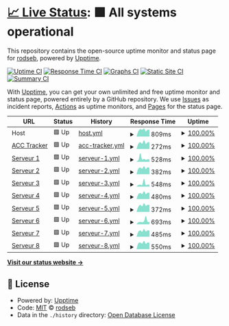 # [📈 Live Status](https://status-acc.spm-corp.fr): <!--live status--> **🟩 All systems operational**

This repository contains the open-source uptime monitor and status page for [rodseb](https://status-acc.spm-corp.fr), powered by [Upptime](https://github.com/upptime/upptime).

[![Uptime CI](https://github.com/rodseb/Status-services/workflows/Uptime%20CI/badge.svg)](https://github.com/rodseb/Status-services/actions?query=workflow%3A%22Uptime+CI%22)
[![Response Time CI](https://github.com/rodseb/Status-services/workflows/Response%20Time%20CI/badge.svg)](https://github.com/rodseb/Status-services/actions?query=workflow%3A%22Response+Time+CI%22)
[![Graphs CI](https://github.com/rodseb/Status-services/workflows/Graphs%20CI/badge.svg)](https://github.com/rodseb/Status-services/actions?query=workflow%3A%22Graphs+CI%22)
[![Static Site CI](https://github.com/rodseb/Status-services/workflows/Static%20Site%20CI/badge.svg)](https://github.com/rodseb/Status-services/actions?query=workflow%3A%22Static+Site+CI%22)
[![Summary CI](https://github.com/rodseb/Status-services/workflows/Summary%20CI/badge.svg)](https://github.com/rodseb/Status-services/actions?query=workflow%3A%22Summary+CI%22)

With [Upptime](https://upptime.js.org), you can get your own unlimited and free uptime monitor and status page, powered entirely by a GitHub repository. We use [Issues](https://github.com/rodseb/Status-services/issues) as incident reports, [Actions](https://github.com/rodseb/Status-services/actions) as uptime monitors, and [Pages](https://status-acc.spm-corp.fr) for the status page.

<!--start: status pages-->
<!-- This summary is generated by Upptime (https://github.com/upptime/upptime) -->
<!-- Do not edit this manually, your changes will be overwritten -->
<!-- prettier-ignore -->
| URL | Status | History | Response Time | Uptime |
| --- | ------ | ------- | ------------- | ------ |
| <img alt="" src="https://icons.duckduckgo.com/ip3/null.ico" height="13"> Host | 🟩 Up | [host.yml](https://github.com/rodseb/Status-services/commits/HEAD/history/host.yml) | <details><summary><img alt="Response time graph" src="./graphs/host/response-time-week.png" height="20"> 809ms</summary><br><a href="https://status-acc.spm-corp.fr/history/host"><img alt="Response time 778" src="https://img.shields.io/endpoint?url=https%3A%2F%2Fraw.githubusercontent.com%2Frodseb%2FStatus-services%2FHEAD%2Fapi%2Fhost%2Fresponse-time.json"></a><br><a href="https://status-acc.spm-corp.fr/history/host"><img alt="24-hour response time 976" src="https://img.shields.io/endpoint?url=https%3A%2F%2Fraw.githubusercontent.com%2Frodseb%2FStatus-services%2FHEAD%2Fapi%2Fhost%2Fresponse-time-day.json"></a><br><a href="https://status-acc.spm-corp.fr/history/host"><img alt="7-day response time 809" src="https://img.shields.io/endpoint?url=https%3A%2F%2Fraw.githubusercontent.com%2Frodseb%2FStatus-services%2FHEAD%2Fapi%2Fhost%2Fresponse-time-week.json"></a><br><a href="https://status-acc.spm-corp.fr/history/host"><img alt="30-day response time 828" src="https://img.shields.io/endpoint?url=https%3A%2F%2Fraw.githubusercontent.com%2Frodseb%2FStatus-services%2FHEAD%2Fapi%2Fhost%2Fresponse-time-month.json"></a><br><a href="https://status-acc.spm-corp.fr/history/host"><img alt="1-year response time 778" src="https://img.shields.io/endpoint?url=https%3A%2F%2Fraw.githubusercontent.com%2Frodseb%2FStatus-services%2FHEAD%2Fapi%2Fhost%2Fresponse-time-year.json"></a></details> | <details><summary><a href="https://status-acc.spm-corp.fr/history/host">100.00%</a></summary><a href="https://status-acc.spm-corp.fr/history/host"><img alt="All-time uptime 99.94%" src="https://img.shields.io/endpoint?url=https%3A%2F%2Fraw.githubusercontent.com%2Frodseb%2FStatus-services%2FHEAD%2Fapi%2Fhost%2Fuptime.json"></a><br><a href="https://status-acc.spm-corp.fr/history/host"><img alt="24-hour uptime 100.00%" src="https://img.shields.io/endpoint?url=https%3A%2F%2Fraw.githubusercontent.com%2Frodseb%2FStatus-services%2FHEAD%2Fapi%2Fhost%2Fuptime-day.json"></a><br><a href="https://status-acc.spm-corp.fr/history/host"><img alt="7-day uptime 100.00%" src="https://img.shields.io/endpoint?url=https%3A%2F%2Fraw.githubusercontent.com%2Frodseb%2FStatus-services%2FHEAD%2Fapi%2Fhost%2Fuptime-week.json"></a><br><a href="https://status-acc.spm-corp.fr/history/host"><img alt="30-day uptime 100.00%" src="https://img.shields.io/endpoint?url=https%3A%2F%2Fraw.githubusercontent.com%2Frodseb%2FStatus-services%2FHEAD%2Fapi%2Fhost%2Fuptime-month.json"></a><br><a href="https://status-acc.spm-corp.fr/history/host"><img alt="1-year uptime 99.94%" src="https://img.shields.io/endpoint?url=https%3A%2F%2Fraw.githubusercontent.com%2Frodseb%2FStatus-services%2FHEAD%2Fapi%2Fhost%2Fuptime-year.json"></a></details>
| <img alt="" src="https://icons.duckduckgo.com/ip3/45.155.169.5.ico" height="13"> [ACC Tracker](http://45.155.169.5:51051) | 🟩 Up | [acc-tracker.yml](https://github.com/rodseb/Status-services/commits/HEAD/history/acc-tracker.yml) | <details><summary><img alt="Response time graph" src="./graphs/acc-tracker/response-time-week.png" height="20"> 272ms</summary><br><a href="https://status-acc.spm-corp.fr/history/acc-tracker"><img alt="Response time 291" src="https://img.shields.io/endpoint?url=https%3A%2F%2Fraw.githubusercontent.com%2Frodseb%2FStatus-services%2FHEAD%2Fapi%2Facc-tracker%2Fresponse-time.json"></a><br><a href="https://status-acc.spm-corp.fr/history/acc-tracker"><img alt="24-hour response time 338" src="https://img.shields.io/endpoint?url=https%3A%2F%2Fraw.githubusercontent.com%2Frodseb%2FStatus-services%2FHEAD%2Fapi%2Facc-tracker%2Fresponse-time-day.json"></a><br><a href="https://status-acc.spm-corp.fr/history/acc-tracker"><img alt="7-day response time 272" src="https://img.shields.io/endpoint?url=https%3A%2F%2Fraw.githubusercontent.com%2Frodseb%2FStatus-services%2FHEAD%2Fapi%2Facc-tracker%2Fresponse-time-week.json"></a><br><a href="https://status-acc.spm-corp.fr/history/acc-tracker"><img alt="30-day response time 288" src="https://img.shields.io/endpoint?url=https%3A%2F%2Fraw.githubusercontent.com%2Frodseb%2FStatus-services%2FHEAD%2Fapi%2Facc-tracker%2Fresponse-time-month.json"></a><br><a href="https://status-acc.spm-corp.fr/history/acc-tracker"><img alt="1-year response time 291" src="https://img.shields.io/endpoint?url=https%3A%2F%2Fraw.githubusercontent.com%2Frodseb%2FStatus-services%2FHEAD%2Fapi%2Facc-tracker%2Fresponse-time-year.json"></a></details> | <details><summary><a href="https://status-acc.spm-corp.fr/history/acc-tracker">100.00%</a></summary><a href="https://status-acc.spm-corp.fr/history/acc-tracker"><img alt="All-time uptime 99.58%" src="https://img.shields.io/endpoint?url=https%3A%2F%2Fraw.githubusercontent.com%2Frodseb%2FStatus-services%2FHEAD%2Fapi%2Facc-tracker%2Fuptime.json"></a><br><a href="https://status-acc.spm-corp.fr/history/acc-tracker"><img alt="24-hour uptime 100.00%" src="https://img.shields.io/endpoint?url=https%3A%2F%2Fraw.githubusercontent.com%2Frodseb%2FStatus-services%2FHEAD%2Fapi%2Facc-tracker%2Fuptime-day.json"></a><br><a href="https://status-acc.spm-corp.fr/history/acc-tracker"><img alt="7-day uptime 100.00%" src="https://img.shields.io/endpoint?url=https%3A%2F%2Fraw.githubusercontent.com%2Frodseb%2FStatus-services%2FHEAD%2Fapi%2Facc-tracker%2Fuptime-week.json"></a><br><a href="https://status-acc.spm-corp.fr/history/acc-tracker"><img alt="30-day uptime 100.00%" src="https://img.shields.io/endpoint?url=https%3A%2F%2Fraw.githubusercontent.com%2Frodseb%2FStatus-services%2FHEAD%2Fapi%2Facc-tracker%2Fuptime-month.json"></a><br><a href="https://status-acc.spm-corp.fr/history/acc-tracker"><img alt="1-year uptime 99.58%" src="https://img.shields.io/endpoint?url=https%3A%2F%2Fraw.githubusercontent.com%2Frodseb%2FStatus-services%2FHEAD%2Fapi%2Facc-tracker%2Fuptime-year.json"></a></details>
| <img alt="" src="https://icons.duckduckgo.com/ip3/45.155.169.5.ico" height="13"> [Serveur 1](http://45.155.169.5:9501) | 🟩 Up | [serveur-1.yml](https://github.com/rodseb/Status-services/commits/HEAD/history/serveur-1.yml) | <details><summary><img alt="Response time graph" src="./graphs/serveur-1/response-time-week.png" height="20"> 528ms</summary><br><a href="https://status-acc.spm-corp.fr/history/serveur-1"><img alt="Response time 463" src="https://img.shields.io/endpoint?url=https%3A%2F%2Fraw.githubusercontent.com%2Frodseb%2FStatus-services%2FHEAD%2Fapi%2Fserveur-1%2Fresponse-time.json"></a><br><a href="https://status-acc.spm-corp.fr/history/serveur-1"><img alt="24-hour response time 445" src="https://img.shields.io/endpoint?url=https%3A%2F%2Fraw.githubusercontent.com%2Frodseb%2FStatus-services%2FHEAD%2Fapi%2Fserveur-1%2Fresponse-time-day.json"></a><br><a href="https://status-acc.spm-corp.fr/history/serveur-1"><img alt="7-day response time 528" src="https://img.shields.io/endpoint?url=https%3A%2F%2Fraw.githubusercontent.com%2Frodseb%2FStatus-services%2FHEAD%2Fapi%2Fserveur-1%2Fresponse-time-week.json"></a><br><a href="https://status-acc.spm-corp.fr/history/serveur-1"><img alt="30-day response time 426" src="https://img.shields.io/endpoint?url=https%3A%2F%2Fraw.githubusercontent.com%2Frodseb%2FStatus-services%2FHEAD%2Fapi%2Fserveur-1%2Fresponse-time-month.json"></a><br><a href="https://status-acc.spm-corp.fr/history/serveur-1"><img alt="1-year response time 463" src="https://img.shields.io/endpoint?url=https%3A%2F%2Fraw.githubusercontent.com%2Frodseb%2FStatus-services%2FHEAD%2Fapi%2Fserveur-1%2Fresponse-time-year.json"></a></details> | <details><summary><a href="https://status-acc.spm-corp.fr/history/serveur-1">100.00%</a></summary><a href="https://status-acc.spm-corp.fr/history/serveur-1"><img alt="All-time uptime 99.85%" src="https://img.shields.io/endpoint?url=https%3A%2F%2Fraw.githubusercontent.com%2Frodseb%2FStatus-services%2FHEAD%2Fapi%2Fserveur-1%2Fuptime.json"></a><br><a href="https://status-acc.spm-corp.fr/history/serveur-1"><img alt="24-hour uptime 100.00%" src="https://img.shields.io/endpoint?url=https%3A%2F%2Fraw.githubusercontent.com%2Frodseb%2FStatus-services%2FHEAD%2Fapi%2Fserveur-1%2Fuptime-day.json"></a><br><a href="https://status-acc.spm-corp.fr/history/serveur-1"><img alt="7-day uptime 100.00%" src="https://img.shields.io/endpoint?url=https%3A%2F%2Fraw.githubusercontent.com%2Frodseb%2FStatus-services%2FHEAD%2Fapi%2Fserveur-1%2Fuptime-week.json"></a><br><a href="https://status-acc.spm-corp.fr/history/serveur-1"><img alt="30-day uptime 100.00%" src="https://img.shields.io/endpoint?url=https%3A%2F%2Fraw.githubusercontent.com%2Frodseb%2FStatus-services%2FHEAD%2Fapi%2Fserveur-1%2Fuptime-month.json"></a><br><a href="https://status-acc.spm-corp.fr/history/serveur-1"><img alt="1-year uptime 99.85%" src="https://img.shields.io/endpoint?url=https%3A%2F%2Fraw.githubusercontent.com%2Frodseb%2FStatus-services%2FHEAD%2Fapi%2Fserveur-1%2Fuptime-year.json"></a></details>
| <img alt="" src="https://icons.duckduckgo.com/ip3/45.155.169.5.ico" height="13"> [Serveur 2](http://45.155.169.5:9502) | 🟩 Up | [serveur-2.yml](https://github.com/rodseb/Status-services/commits/HEAD/history/serveur-2.yml) | <details><summary><img alt="Response time graph" src="./graphs/serveur-2/response-time-week.png" height="20"> 382ms</summary><br><a href="https://status-acc.spm-corp.fr/history/serveur-2"><img alt="Response time 496" src="https://img.shields.io/endpoint?url=https%3A%2F%2Fraw.githubusercontent.com%2Frodseb%2FStatus-services%2FHEAD%2Fapi%2Fserveur-2%2Fresponse-time.json"></a><br><a href="https://status-acc.spm-corp.fr/history/serveur-2"><img alt="24-hour response time 453" src="https://img.shields.io/endpoint?url=https%3A%2F%2Fraw.githubusercontent.com%2Frodseb%2FStatus-services%2FHEAD%2Fapi%2Fserveur-2%2Fresponse-time-day.json"></a><br><a href="https://status-acc.spm-corp.fr/history/serveur-2"><img alt="7-day response time 382" src="https://img.shields.io/endpoint?url=https%3A%2F%2Fraw.githubusercontent.com%2Frodseb%2FStatus-services%2FHEAD%2Fapi%2Fserveur-2%2Fresponse-time-week.json"></a><br><a href="https://status-acc.spm-corp.fr/history/serveur-2"><img alt="30-day response time 412" src="https://img.shields.io/endpoint?url=https%3A%2F%2Fraw.githubusercontent.com%2Frodseb%2FStatus-services%2FHEAD%2Fapi%2Fserveur-2%2Fresponse-time-month.json"></a><br><a href="https://status-acc.spm-corp.fr/history/serveur-2"><img alt="1-year response time 496" src="https://img.shields.io/endpoint?url=https%3A%2F%2Fraw.githubusercontent.com%2Frodseb%2FStatus-services%2FHEAD%2Fapi%2Fserveur-2%2Fresponse-time-year.json"></a></details> | <details><summary><a href="https://status-acc.spm-corp.fr/history/serveur-2">100.00%</a></summary><a href="https://status-acc.spm-corp.fr/history/serveur-2"><img alt="All-time uptime 99.85%" src="https://img.shields.io/endpoint?url=https%3A%2F%2Fraw.githubusercontent.com%2Frodseb%2FStatus-services%2FHEAD%2Fapi%2Fserveur-2%2Fuptime.json"></a><br><a href="https://status-acc.spm-corp.fr/history/serveur-2"><img alt="24-hour uptime 100.00%" src="https://img.shields.io/endpoint?url=https%3A%2F%2Fraw.githubusercontent.com%2Frodseb%2FStatus-services%2FHEAD%2Fapi%2Fserveur-2%2Fuptime-day.json"></a><br><a href="https://status-acc.spm-corp.fr/history/serveur-2"><img alt="7-day uptime 100.00%" src="https://img.shields.io/endpoint?url=https%3A%2F%2Fraw.githubusercontent.com%2Frodseb%2FStatus-services%2FHEAD%2Fapi%2Fserveur-2%2Fuptime-week.json"></a><br><a href="https://status-acc.spm-corp.fr/history/serveur-2"><img alt="30-day uptime 100.00%" src="https://img.shields.io/endpoint?url=https%3A%2F%2Fraw.githubusercontent.com%2Frodseb%2FStatus-services%2FHEAD%2Fapi%2Fserveur-2%2Fuptime-month.json"></a><br><a href="https://status-acc.spm-corp.fr/history/serveur-2"><img alt="1-year uptime 99.85%" src="https://img.shields.io/endpoint?url=https%3A%2F%2Fraw.githubusercontent.com%2Frodseb%2FStatus-services%2FHEAD%2Fapi%2Fserveur-2%2Fuptime-year.json"></a></details>
| <img alt="" src="https://icons.duckduckgo.com/ip3/45.155.169.5.ico" height="13"> [Serveur 3](http://45.155.169.5:9503) | 🟩 Up | [serveur-3.yml](https://github.com/rodseb/Status-services/commits/HEAD/history/serveur-3.yml) | <details><summary><img alt="Response time graph" src="./graphs/serveur-3/response-time-week.png" height="20"> 548ms</summary><br><a href="https://status-acc.spm-corp.fr/history/serveur-3"><img alt="Response time 495" src="https://img.shields.io/endpoint?url=https%3A%2F%2Fraw.githubusercontent.com%2Frodseb%2FStatus-services%2FHEAD%2Fapi%2Fserveur-3%2Fresponse-time.json"></a><br><a href="https://status-acc.spm-corp.fr/history/serveur-3"><img alt="24-hour response time 453" src="https://img.shields.io/endpoint?url=https%3A%2F%2Fraw.githubusercontent.com%2Frodseb%2FStatus-services%2FHEAD%2Fapi%2Fserveur-3%2Fresponse-time-day.json"></a><br><a href="https://status-acc.spm-corp.fr/history/serveur-3"><img alt="7-day response time 548" src="https://img.shields.io/endpoint?url=https%3A%2F%2Fraw.githubusercontent.com%2Frodseb%2FStatus-services%2FHEAD%2Fapi%2Fserveur-3%2Fresponse-time-week.json"></a><br><a href="https://status-acc.spm-corp.fr/history/serveur-3"><img alt="30-day response time 445" src="https://img.shields.io/endpoint?url=https%3A%2F%2Fraw.githubusercontent.com%2Frodseb%2FStatus-services%2FHEAD%2Fapi%2Fserveur-3%2Fresponse-time-month.json"></a><br><a href="https://status-acc.spm-corp.fr/history/serveur-3"><img alt="1-year response time 495" src="https://img.shields.io/endpoint?url=https%3A%2F%2Fraw.githubusercontent.com%2Frodseb%2FStatus-services%2FHEAD%2Fapi%2Fserveur-3%2Fresponse-time-year.json"></a></details> | <details><summary><a href="https://status-acc.spm-corp.fr/history/serveur-3">100.00%</a></summary><a href="https://status-acc.spm-corp.fr/history/serveur-3"><img alt="All-time uptime 98.57%" src="https://img.shields.io/endpoint?url=https%3A%2F%2Fraw.githubusercontent.com%2Frodseb%2FStatus-services%2FHEAD%2Fapi%2Fserveur-3%2Fuptime.json"></a><br><a href="https://status-acc.spm-corp.fr/history/serveur-3"><img alt="24-hour uptime 100.00%" src="https://img.shields.io/endpoint?url=https%3A%2F%2Fraw.githubusercontent.com%2Frodseb%2FStatus-services%2FHEAD%2Fapi%2Fserveur-3%2Fuptime-day.json"></a><br><a href="https://status-acc.spm-corp.fr/history/serveur-3"><img alt="7-day uptime 100.00%" src="https://img.shields.io/endpoint?url=https%3A%2F%2Fraw.githubusercontent.com%2Frodseb%2FStatus-services%2FHEAD%2Fapi%2Fserveur-3%2Fuptime-week.json"></a><br><a href="https://status-acc.spm-corp.fr/history/serveur-3"><img alt="30-day uptime 100.00%" src="https://img.shields.io/endpoint?url=https%3A%2F%2Fraw.githubusercontent.com%2Frodseb%2FStatus-services%2FHEAD%2Fapi%2Fserveur-3%2Fuptime-month.json"></a><br><a href="https://status-acc.spm-corp.fr/history/serveur-3"><img alt="1-year uptime 98.57%" src="https://img.shields.io/endpoint?url=https%3A%2F%2Fraw.githubusercontent.com%2Frodseb%2FStatus-services%2FHEAD%2Fapi%2Fserveur-3%2Fuptime-year.json"></a></details>
| <img alt="" src="https://icons.duckduckgo.com/ip3/45.155.169.5.ico" height="13"> [Serveur 4](http://45.155.169.5:9504) | 🟩 Up | [serveur-4.yml](https://github.com/rodseb/Status-services/commits/HEAD/history/serveur-4.yml) | <details><summary><img alt="Response time graph" src="./graphs/serveur-4/response-time-week.png" height="20"> 480ms</summary><br><a href="https://status-acc.spm-corp.fr/history/serveur-4"><img alt="Response time 485" src="https://img.shields.io/endpoint?url=https%3A%2F%2Fraw.githubusercontent.com%2Frodseb%2FStatus-services%2FHEAD%2Fapi%2Fserveur-4%2Fresponse-time.json"></a><br><a href="https://status-acc.spm-corp.fr/history/serveur-4"><img alt="24-hour response time 443" src="https://img.shields.io/endpoint?url=https%3A%2F%2Fraw.githubusercontent.com%2Frodseb%2FStatus-services%2FHEAD%2Fapi%2Fserveur-4%2Fresponse-time-day.json"></a><br><a href="https://status-acc.spm-corp.fr/history/serveur-4"><img alt="7-day response time 480" src="https://img.shields.io/endpoint?url=https%3A%2F%2Fraw.githubusercontent.com%2Frodseb%2FStatus-services%2FHEAD%2Fapi%2Fserveur-4%2Fresponse-time-week.json"></a><br><a href="https://status-acc.spm-corp.fr/history/serveur-4"><img alt="30-day response time 573" src="https://img.shields.io/endpoint?url=https%3A%2F%2Fraw.githubusercontent.com%2Frodseb%2FStatus-services%2FHEAD%2Fapi%2Fserveur-4%2Fresponse-time-month.json"></a><br><a href="https://status-acc.spm-corp.fr/history/serveur-4"><img alt="1-year response time 485" src="https://img.shields.io/endpoint?url=https%3A%2F%2Fraw.githubusercontent.com%2Frodseb%2FStatus-services%2FHEAD%2Fapi%2Fserveur-4%2Fresponse-time-year.json"></a></details> | <details><summary><a href="https://status-acc.spm-corp.fr/history/serveur-4">100.00%</a></summary><a href="https://status-acc.spm-corp.fr/history/serveur-4"><img alt="All-time uptime 99.85%" src="https://img.shields.io/endpoint?url=https%3A%2F%2Fraw.githubusercontent.com%2Frodseb%2FStatus-services%2FHEAD%2Fapi%2Fserveur-4%2Fuptime.json"></a><br><a href="https://status-acc.spm-corp.fr/history/serveur-4"><img alt="24-hour uptime 100.00%" src="https://img.shields.io/endpoint?url=https%3A%2F%2Fraw.githubusercontent.com%2Frodseb%2FStatus-services%2FHEAD%2Fapi%2Fserveur-4%2Fuptime-day.json"></a><br><a href="https://status-acc.spm-corp.fr/history/serveur-4"><img alt="7-day uptime 100.00%" src="https://img.shields.io/endpoint?url=https%3A%2F%2Fraw.githubusercontent.com%2Frodseb%2FStatus-services%2FHEAD%2Fapi%2Fserveur-4%2Fuptime-week.json"></a><br><a href="https://status-acc.spm-corp.fr/history/serveur-4"><img alt="30-day uptime 100.00%" src="https://img.shields.io/endpoint?url=https%3A%2F%2Fraw.githubusercontent.com%2Frodseb%2FStatus-services%2FHEAD%2Fapi%2Fserveur-4%2Fuptime-month.json"></a><br><a href="https://status-acc.spm-corp.fr/history/serveur-4"><img alt="1-year uptime 99.85%" src="https://img.shields.io/endpoint?url=https%3A%2F%2Fraw.githubusercontent.com%2Frodseb%2FStatus-services%2FHEAD%2Fapi%2Fserveur-4%2Fuptime-year.json"></a></details>
| <img alt="" src="https://icons.duckduckgo.com/ip3/45.155.169.5.ico" height="13"> [Serveur 5](http://45.155.169.5:9505) | 🟩 Up | [serveur-5.yml](https://github.com/rodseb/Status-services/commits/HEAD/history/serveur-5.yml) | <details><summary><img alt="Response time graph" src="./graphs/serveur-5/response-time-week.png" height="20"> 372ms</summary><br><a href="https://status-acc.spm-corp.fr/history/serveur-5"><img alt="Response time 480" src="https://img.shields.io/endpoint?url=https%3A%2F%2Fraw.githubusercontent.com%2Frodseb%2FStatus-services%2FHEAD%2Fapi%2Fserveur-5%2Fresponse-time.json"></a><br><a href="https://status-acc.spm-corp.fr/history/serveur-5"><img alt="24-hour response time 464" src="https://img.shields.io/endpoint?url=https%3A%2F%2Fraw.githubusercontent.com%2Frodseb%2FStatus-services%2FHEAD%2Fapi%2Fserveur-5%2Fresponse-time-day.json"></a><br><a href="https://status-acc.spm-corp.fr/history/serveur-5"><img alt="7-day response time 372" src="https://img.shields.io/endpoint?url=https%3A%2F%2Fraw.githubusercontent.com%2Frodseb%2FStatus-services%2FHEAD%2Fapi%2Fserveur-5%2Fresponse-time-week.json"></a><br><a href="https://status-acc.spm-corp.fr/history/serveur-5"><img alt="30-day response time 460" src="https://img.shields.io/endpoint?url=https%3A%2F%2Fraw.githubusercontent.com%2Frodseb%2FStatus-services%2FHEAD%2Fapi%2Fserveur-5%2Fresponse-time-month.json"></a><br><a href="https://status-acc.spm-corp.fr/history/serveur-5"><img alt="1-year response time 480" src="https://img.shields.io/endpoint?url=https%3A%2F%2Fraw.githubusercontent.com%2Frodseb%2FStatus-services%2FHEAD%2Fapi%2Fserveur-5%2Fresponse-time-year.json"></a></details> | <details><summary><a href="https://status-acc.spm-corp.fr/history/serveur-5">100.00%</a></summary><a href="https://status-acc.spm-corp.fr/history/serveur-5"><img alt="All-time uptime 99.85%" src="https://img.shields.io/endpoint?url=https%3A%2F%2Fraw.githubusercontent.com%2Frodseb%2FStatus-services%2FHEAD%2Fapi%2Fserveur-5%2Fuptime.json"></a><br><a href="https://status-acc.spm-corp.fr/history/serveur-5"><img alt="24-hour uptime 100.00%" src="https://img.shields.io/endpoint?url=https%3A%2F%2Fraw.githubusercontent.com%2Frodseb%2FStatus-services%2FHEAD%2Fapi%2Fserveur-5%2Fuptime-day.json"></a><br><a href="https://status-acc.spm-corp.fr/history/serveur-5"><img alt="7-day uptime 100.00%" src="https://img.shields.io/endpoint?url=https%3A%2F%2Fraw.githubusercontent.com%2Frodseb%2FStatus-services%2FHEAD%2Fapi%2Fserveur-5%2Fuptime-week.json"></a><br><a href="https://status-acc.spm-corp.fr/history/serveur-5"><img alt="30-day uptime 100.00%" src="https://img.shields.io/endpoint?url=https%3A%2F%2Fraw.githubusercontent.com%2Frodseb%2FStatus-services%2FHEAD%2Fapi%2Fserveur-5%2Fuptime-month.json"></a><br><a href="https://status-acc.spm-corp.fr/history/serveur-5"><img alt="1-year uptime 99.85%" src="https://img.shields.io/endpoint?url=https%3A%2F%2Fraw.githubusercontent.com%2Frodseb%2FStatus-services%2FHEAD%2Fapi%2Fserveur-5%2Fuptime-year.json"></a></details>
| <img alt="" src="https://icons.duckduckgo.com/ip3/45.155.169.5.ico" height="13"> [Serveur 6](http://45.155.169.5:9506) | 🟩 Up | [serveur-6.yml](https://github.com/rodseb/Status-services/commits/HEAD/history/serveur-6.yml) | <details><summary><img alt="Response time graph" src="./graphs/serveur-6/response-time-week.png" height="20"> 693ms</summary><br><a href="https://status-acc.spm-corp.fr/history/serveur-6"><img alt="Response time 480" src="https://img.shields.io/endpoint?url=https%3A%2F%2Fraw.githubusercontent.com%2Frodseb%2FStatus-services%2FHEAD%2Fapi%2Fserveur-6%2Fresponse-time.json"></a><br><a href="https://status-acc.spm-corp.fr/history/serveur-6"><img alt="24-hour response time 1627" src="https://img.shields.io/endpoint?url=https%3A%2F%2Fraw.githubusercontent.com%2Frodseb%2FStatus-services%2FHEAD%2Fapi%2Fserveur-6%2Fresponse-time-day.json"></a><br><a href="https://status-acc.spm-corp.fr/history/serveur-6"><img alt="7-day response time 693" src="https://img.shields.io/endpoint?url=https%3A%2F%2Fraw.githubusercontent.com%2Frodseb%2FStatus-services%2FHEAD%2Fapi%2Fserveur-6%2Fresponse-time-week.json"></a><br><a href="https://status-acc.spm-corp.fr/history/serveur-6"><img alt="30-day response time 572" src="https://img.shields.io/endpoint?url=https%3A%2F%2Fraw.githubusercontent.com%2Frodseb%2FStatus-services%2FHEAD%2Fapi%2Fserveur-6%2Fresponse-time-month.json"></a><br><a href="https://status-acc.spm-corp.fr/history/serveur-6"><img alt="1-year response time 480" src="https://img.shields.io/endpoint?url=https%3A%2F%2Fraw.githubusercontent.com%2Frodseb%2FStatus-services%2FHEAD%2Fapi%2Fserveur-6%2Fresponse-time-year.json"></a></details> | <details><summary><a href="https://status-acc.spm-corp.fr/history/serveur-6">100.00%</a></summary><a href="https://status-acc.spm-corp.fr/history/serveur-6"><img alt="All-time uptime 99.85%" src="https://img.shields.io/endpoint?url=https%3A%2F%2Fraw.githubusercontent.com%2Frodseb%2FStatus-services%2FHEAD%2Fapi%2Fserveur-6%2Fuptime.json"></a><br><a href="https://status-acc.spm-corp.fr/history/serveur-6"><img alt="24-hour uptime 100.00%" src="https://img.shields.io/endpoint?url=https%3A%2F%2Fraw.githubusercontent.com%2Frodseb%2FStatus-services%2FHEAD%2Fapi%2Fserveur-6%2Fuptime-day.json"></a><br><a href="https://status-acc.spm-corp.fr/history/serveur-6"><img alt="7-day uptime 100.00%" src="https://img.shields.io/endpoint?url=https%3A%2F%2Fraw.githubusercontent.com%2Frodseb%2FStatus-services%2FHEAD%2Fapi%2Fserveur-6%2Fuptime-week.json"></a><br><a href="https://status-acc.spm-corp.fr/history/serveur-6"><img alt="30-day uptime 100.00%" src="https://img.shields.io/endpoint?url=https%3A%2F%2Fraw.githubusercontent.com%2Frodseb%2FStatus-services%2FHEAD%2Fapi%2Fserveur-6%2Fuptime-month.json"></a><br><a href="https://status-acc.spm-corp.fr/history/serveur-6"><img alt="1-year uptime 99.85%" src="https://img.shields.io/endpoint?url=https%3A%2F%2Fraw.githubusercontent.com%2Frodseb%2FStatus-services%2FHEAD%2Fapi%2Fserveur-6%2Fuptime-year.json"></a></details>
| <img alt="" src="https://icons.duckduckgo.com/ip3/45.155.169.5.ico" height="13"> [Serveur 7](http://45.155.169.5:9507) | 🟩 Up | [serveur-7.yml](https://github.com/rodseb/Status-services/commits/HEAD/history/serveur-7.yml) | <details><summary><img alt="Response time graph" src="./graphs/serveur-7/response-time-week.png" height="20"> 485ms</summary><br><a href="https://status-acc.spm-corp.fr/history/serveur-7"><img alt="Response time 455" src="https://img.shields.io/endpoint?url=https%3A%2F%2Fraw.githubusercontent.com%2Frodseb%2FStatus-services%2FHEAD%2Fapi%2Fserveur-7%2Fresponse-time.json"></a><br><a href="https://status-acc.spm-corp.fr/history/serveur-7"><img alt="24-hour response time 461" src="https://img.shields.io/endpoint?url=https%3A%2F%2Fraw.githubusercontent.com%2Frodseb%2FStatus-services%2FHEAD%2Fapi%2Fserveur-7%2Fresponse-time-day.json"></a><br><a href="https://status-acc.spm-corp.fr/history/serveur-7"><img alt="7-day response time 485" src="https://img.shields.io/endpoint?url=https%3A%2F%2Fraw.githubusercontent.com%2Frodseb%2FStatus-services%2FHEAD%2Fapi%2Fserveur-7%2Fresponse-time-week.json"></a><br><a href="https://status-acc.spm-corp.fr/history/serveur-7"><img alt="30-day response time 476" src="https://img.shields.io/endpoint?url=https%3A%2F%2Fraw.githubusercontent.com%2Frodseb%2FStatus-services%2FHEAD%2Fapi%2Fserveur-7%2Fresponse-time-month.json"></a><br><a href="https://status-acc.spm-corp.fr/history/serveur-7"><img alt="1-year response time 455" src="https://img.shields.io/endpoint?url=https%3A%2F%2Fraw.githubusercontent.com%2Frodseb%2FStatus-services%2FHEAD%2Fapi%2Fserveur-7%2Fresponse-time-year.json"></a></details> | <details><summary><a href="https://status-acc.spm-corp.fr/history/serveur-7">100.00%</a></summary><a href="https://status-acc.spm-corp.fr/history/serveur-7"><img alt="All-time uptime 99.85%" src="https://img.shields.io/endpoint?url=https%3A%2F%2Fraw.githubusercontent.com%2Frodseb%2FStatus-services%2FHEAD%2Fapi%2Fserveur-7%2Fuptime.json"></a><br><a href="https://status-acc.spm-corp.fr/history/serveur-7"><img alt="24-hour uptime 100.00%" src="https://img.shields.io/endpoint?url=https%3A%2F%2Fraw.githubusercontent.com%2Frodseb%2FStatus-services%2FHEAD%2Fapi%2Fserveur-7%2Fuptime-day.json"></a><br><a href="https://status-acc.spm-corp.fr/history/serveur-7"><img alt="7-day uptime 100.00%" src="https://img.shields.io/endpoint?url=https%3A%2F%2Fraw.githubusercontent.com%2Frodseb%2FStatus-services%2FHEAD%2Fapi%2Fserveur-7%2Fuptime-week.json"></a><br><a href="https://status-acc.spm-corp.fr/history/serveur-7"><img alt="30-day uptime 100.00%" src="https://img.shields.io/endpoint?url=https%3A%2F%2Fraw.githubusercontent.com%2Frodseb%2FStatus-services%2FHEAD%2Fapi%2Fserveur-7%2Fuptime-month.json"></a><br><a href="https://status-acc.spm-corp.fr/history/serveur-7"><img alt="1-year uptime 99.85%" src="https://img.shields.io/endpoint?url=https%3A%2F%2Fraw.githubusercontent.com%2Frodseb%2FStatus-services%2FHEAD%2Fapi%2Fserveur-7%2Fuptime-year.json"></a></details>
| <img alt="" src="https://icons.duckduckgo.com/ip3/45.155.169.5.ico" height="13"> [Serveur 8](http://45.155.169.5:9508) | 🟩 Up | [serveur-8.yml](https://github.com/rodseb/Status-services/commits/HEAD/history/serveur-8.yml) | <details><summary><img alt="Response time graph" src="./graphs/serveur-8/response-time-week.png" height="20"> 550ms</summary><br><a href="https://status-acc.spm-corp.fr/history/serveur-8"><img alt="Response time 435" src="https://img.shields.io/endpoint?url=https%3A%2F%2Fraw.githubusercontent.com%2Frodseb%2FStatus-services%2FHEAD%2Fapi%2Fserveur-8%2Fresponse-time.json"></a><br><a href="https://status-acc.spm-corp.fr/history/serveur-8"><img alt="24-hour response time 1630" src="https://img.shields.io/endpoint?url=https%3A%2F%2Fraw.githubusercontent.com%2Frodseb%2FStatus-services%2FHEAD%2Fapi%2Fserveur-8%2Fresponse-time-day.json"></a><br><a href="https://status-acc.spm-corp.fr/history/serveur-8"><img alt="7-day response time 550" src="https://img.shields.io/endpoint?url=https%3A%2F%2Fraw.githubusercontent.com%2Frodseb%2FStatus-services%2FHEAD%2Fapi%2Fserveur-8%2Fresponse-time-week.json"></a><br><a href="https://status-acc.spm-corp.fr/history/serveur-8"><img alt="30-day response time 515" src="https://img.shields.io/endpoint?url=https%3A%2F%2Fraw.githubusercontent.com%2Frodseb%2FStatus-services%2FHEAD%2Fapi%2Fserveur-8%2Fresponse-time-month.json"></a><br><a href="https://status-acc.spm-corp.fr/history/serveur-8"><img alt="1-year response time 435" src="https://img.shields.io/endpoint?url=https%3A%2F%2Fraw.githubusercontent.com%2Frodseb%2FStatus-services%2FHEAD%2Fapi%2Fserveur-8%2Fresponse-time-year.json"></a></details> | <details><summary><a href="https://status-acc.spm-corp.fr/history/serveur-8">100.00%</a></summary><a href="https://status-acc.spm-corp.fr/history/serveur-8"><img alt="All-time uptime 99.64%" src="https://img.shields.io/endpoint?url=https%3A%2F%2Fraw.githubusercontent.com%2Frodseb%2FStatus-services%2FHEAD%2Fapi%2Fserveur-8%2Fuptime.json"></a><br><a href="https://status-acc.spm-corp.fr/history/serveur-8"><img alt="24-hour uptime 100.00%" src="https://img.shields.io/endpoint?url=https%3A%2F%2Fraw.githubusercontent.com%2Frodseb%2FStatus-services%2FHEAD%2Fapi%2Fserveur-8%2Fuptime-day.json"></a><br><a href="https://status-acc.spm-corp.fr/history/serveur-8"><img alt="7-day uptime 100.00%" src="https://img.shields.io/endpoint?url=https%3A%2F%2Fraw.githubusercontent.com%2Frodseb%2FStatus-services%2FHEAD%2Fapi%2Fserveur-8%2Fuptime-week.json"></a><br><a href="https://status-acc.spm-corp.fr/history/serveur-8"><img alt="30-day uptime 100.00%" src="https://img.shields.io/endpoint?url=https%3A%2F%2Fraw.githubusercontent.com%2Frodseb%2FStatus-services%2FHEAD%2Fapi%2Fserveur-8%2Fuptime-month.json"></a><br><a href="https://status-acc.spm-corp.fr/history/serveur-8"><img alt="1-year uptime 99.64%" src="https://img.shields.io/endpoint?url=https%3A%2F%2Fraw.githubusercontent.com%2Frodseb%2FStatus-services%2FHEAD%2Fapi%2Fserveur-8%2Fuptime-year.json"></a></details>

<!--end: status pages-->

[**Visit our status website →**](https://status-acc.spm-corp.fr)

## 📄 License

- Powered by: [Upptime](https://github.com/upptime/upptime)
- Code: [MIT](./LICENSE) © [rodseb](https://status-acc.spm-corp.fr)
- Data in the `./history` directory: [Open Database License](https://opendatacommons.org/licenses/odbl/1-0/)
